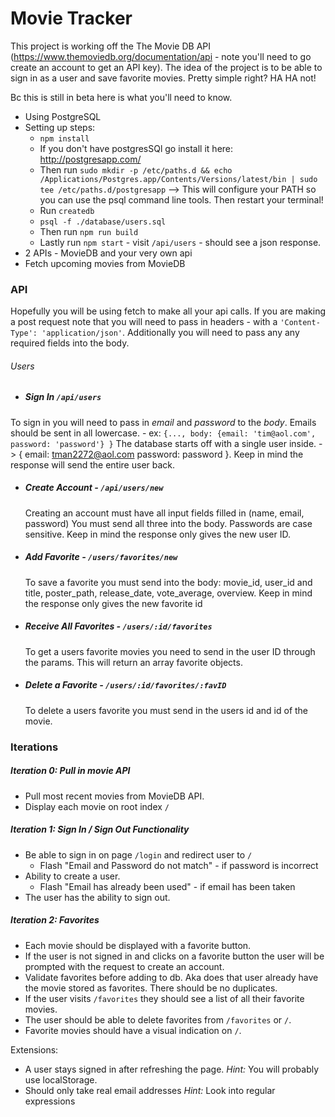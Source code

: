 # Movie Tracker

  This project is working off the The Movie DB API (https://www.themoviedb.org/documentation/api - note you'll need to go create an account to get an API key). The idea of the project is to be able to sign in as a user and save favorite movies. Pretty simple right? HA HA not!

  Bc this is still in beta here is what you'll need to know.
  * Using PostgreSQL
  * Setting up steps:
    * `npm install`
    * If you don't have postgresSQl go install it here: http://postgresapp.com/ 
     * Then run `sudo mkdir -p /etc/paths.d &&
        echo /Applications/Postgres.app/Contents/Versions/latest/bin | sudo tee /etc/paths.d/postgresapp` 
        --> This will configure your PATH so you can use the psql command line tools. Then restart your terminal!
    * Run `createdb`
    * `psql -f ./database/users.sql`
    * Then run `npm run build`
    * Lastly run `npm start` - visit `/api/users` - should see a json response.
  * 2 APIs - MovieDB and your very own api
  * Fetch upcoming movies from MovieDB


### API
  Hopefully you will be using fetch to make all your api calls. If you are making a post request note that you will need to pass in headers - with a `'Content-Type': 'application/json'`. Additionally you will need to pass any any required fields into the body.

###### Users

 * ##### Sign In `/api/users`

  To sign in you will need to pass in *email* and *password* to the *body*.
  Emails should be sent in all lowercase. - ex: `{..., body: {email: 'tim@aol.com', password: 'password'} }`
  The database starts off with a single user inside. -> { email: tman2272@aol.com password: password }. Keep in mind the response will send the entire user back.

* ##### Create Account - `/api/users/new`
  Creating an account must have all input fields filled in (name, email, password)
  You must send all three into the body. Passwords are case sensitive.
  Keep in mind the response only gives the new user ID.

* ##### Add Favorite - `/users/favorites/new`
  To save a favorite you must send into the body: movie_id, user_id and title, poster_path, release_date, vote_average, overview.
  Keep in mind the response only gives the new favorite id

* ##### Receive All Favorites - `/users/:id/favorites`
  To get a users favorite movies you need to send in the user ID through the params. This will return an array favorite objects.

* ##### Delete a Favorite - `/users/:id/favorites/:favID`
  To delete a users favorite you must send in the users id and id of the movie.

### Iterations

##### Iteration 0: Pull in movie API
  * Pull most recent movies from MovieDB API.
  * Display each movie on root index `/`

##### Iteration 1: Sign In / Sign Out Functionality
  * Be able to sign in on page `/login` and redirect user to `/`
    * Flash "Email and Password do not match" - if password is incorrect
  * Ability to create a user.
    * Flash "Email has already been used" - if email has been taken
  * The user has the ability to sign out. 
  
##### Iteration 2: Favorites
  * Each movie should be displayed with a favorite button.
  * If the user is not signed in and clicks on a favorite button the user will be prompted with the request to create an account.
  * Validate favorites before adding to db. Aka does that user already have the movie stored as favorites. There should be no duplicates. 
  * If the user visits `/favorites` they should see a list of all their favorite movies.
  * The user should be able to delete favorites from `/favorites` or `/`.
  * Favorite movies should have a visual indication on `/`.

Extensions:
  * A user stays signed in after refreshing the page. *Hint:* You will probably use localStorage. 
  * Should only take real email addresses *Hint:* Look into regular expressions
  
